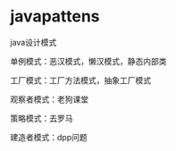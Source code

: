 # javapattens
java设计模式

单例模式：恶汉模式，懒汉模式，静态内部类

工厂模式：工厂方法模式，抽象工厂模式

观察者模式：老狗课堂

策略模式：去罗马

建造者模式：dpp问题



